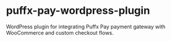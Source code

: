 # puffx-pay-wordpress-plugin
WordPress plugin for integrating Puffx Pay payment gateway with WooCommerce and custom checkout flows.

